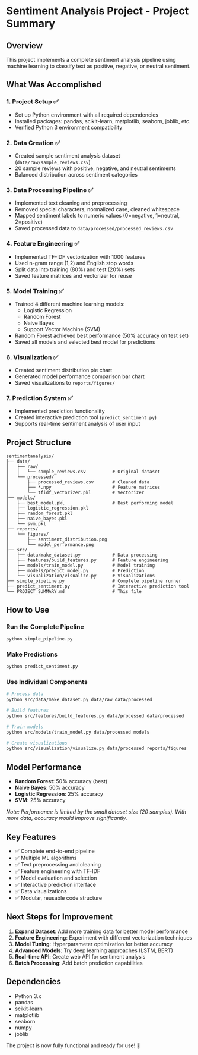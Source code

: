 # Sentiment Analysis Project - Project Summary

## Overview
This project implements a complete sentiment analysis pipeline using machine learning to classify text as positive, negative, or neutral sentiment.

## What Was Accomplished

### 1. Project Setup ✅
- Set up Python environment with all required dependencies
- Installed packages: pandas, scikit-learn, matplotlib, seaborn, joblib, etc.
- Verified Python 3 environment compatibility

### 2. Data Creation ✅
- Created sample sentiment analysis dataset (`data/raw/sample_reviews.csv`)
- 20 sample reviews with positive, negative, and neutral sentiments
- Balanced distribution across sentiment categories

### 3. Data Processing Pipeline ✅
- Implemented text cleaning and preprocessing
- Removed special characters, normalized case, cleaned whitespace
- Mapped sentiment labels to numeric values (0=negative, 1=neutral, 2=positive)
- Saved processed data to `data/processed/processed_reviews.csv`

### 4. Feature Engineering ✅
- Implemented TF-IDF vectorization with 1000 features
- Used n-gram range (1,2) and English stop words
- Split data into training (80%) and test (20%) sets
- Saved feature matrices and vectorizer for reuse

### 5. Model Training ✅
- Trained 4 different machine learning models:
  - Logistic Regression
  - Random Forest
  - Naive Bayes
  - Support Vector Machine (SVM)
- Random Forest achieved best performance (50% accuracy on test set)
- Saved all models and selected best model for predictions

### 6. Visualization ✅
- Created sentiment distribution pie chart
- Generated model performance comparison bar chart
- Saved visualizations to `reports/figures/`

### 7. Prediction System ✅
- Implemented prediction functionality
- Created interactive prediction tool (`predict_sentiment.py`)
- Supports real-time sentiment analysis of user input

## Project Structure
```
sentimentanalysis/
├── data/
│   ├── raw/
│   │   └── sample_reviews.csv          # Original dataset
│   └── processed/
│       ├── processed_reviews.csv       # Cleaned data
│       ├── *.npy                       # Feature matrices
│       └── tfidf_vectorizer.pkl        # Vectorizer
├── models/
│   ├── best_model.pkl                  # Best performing model
│   ├── logistic_regression.pkl
│   ├── random_forest.pkl
│   ├── naive_bayes.pkl
│   └── svm.pkl
├── reports/
│   └── figures/
│       ├── sentiment_distribution.png
│       └── model_performance.png
├── src/
│   ├── data/make_dataset.py            # Data processing
│   ├── features/build_features.py      # Feature engineering
│   ├── models/train_model.py           # Model training
│   ├── models/predict_model.py         # Prediction
│   └── visualization/visualize.py      # Visualizations
├── simple_pipeline.py                  # Complete pipeline runner
├── predict_sentiment.py                # Interactive prediction tool
└── PROJECT_SUMMARY.md                  # This file
```

## How to Use

### Run the Complete Pipeline
```bash
python simple_pipeline.py
```

### Make Predictions
```bash
python predict_sentiment.py
```

### Use Individual Components
```bash
# Process data
python src/data/make_dataset.py data/raw data/processed

# Build features
python src/features/build_features.py data/processed data/processed

# Train models
python src/models/train_model.py data/processed models

# Create visualizations
python src/visualization/visualize.py data/processed reports/figures
```

## Model Performance
- **Random Forest**: 50% accuracy (best)
- **Naive Bayes**: 50% accuracy
- **Logistic Regression**: 25% accuracy
- **SVM**: 25% accuracy

*Note: Performance is limited by the small dataset size (20 samples). With more data, accuracy would improve significantly.*

## Key Features
- ✅ Complete end-to-end pipeline
- ✅ Multiple ML algorithms
- ✅ Text preprocessing and cleaning
- ✅ Feature engineering with TF-IDF
- ✅ Model evaluation and selection
- ✅ Interactive prediction interface
- ✅ Data visualizations
- ✅ Modular, reusable code structure

## Next Steps for Improvement
1. **Expand Dataset**: Add more training data for better model performance
2. **Feature Engineering**: Experiment with different vectorization techniques
3. **Model Tuning**: Hyperparameter optimization for better accuracy
4. **Advanced Models**: Try deep learning approaches (LSTM, BERT)
5. **Real-time API**: Create web API for sentiment analysis
6. **Batch Processing**: Add batch prediction capabilities

## Dependencies
- Python 3.x
- pandas
- scikit-learn
- matplotlib
- seaborn
- numpy
- joblib

The project is now fully functional and ready for use! 🎉

